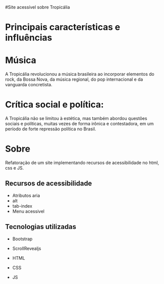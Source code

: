 #Site acessível sobre Tropicália

# Principais características e influências
# Música
A Tropicália revolucionou a música brasileira ao incorporar elementos do rock, da Bossa Nova, da música regional, do pop internacional e da vanguarda concretista. 
# Crítica social e política:
A Tropicália não se limitou à estética, mas também abordou questões sociais e políticas, muitas vezes de forma irônica e contestadora, em um período de forte repressão política no Brasil. 
# Sobre
Refatoração de um site implementando recursos de acessibilidade no html, css e JS.
## Recursos de acessibilidade
- Atributos aria
- alt
- tab-index
- Menu acessivel 
## Tecnologias utilizadas
- Bootstrap
- ScrollRevealjs
- HTML
- CSS

- JS





